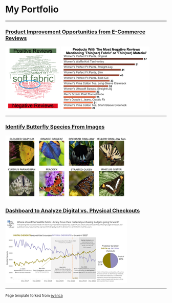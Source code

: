 # My Portfolio

---

### [Product Improvement Opportunities from E-Commerce Reviews](https://github.com/RyanBGoebel/LLBeanReviews)

<img src="images/PosVsNeg.png" 
     height="200"/>
<img src="images/ThinFabric_bargraph.png" 
     height="200"/>

---

### [Identify Butterfly Species From Images](https://github.com/RyanBGoebel/ButterflyImagesClassification)

<img src="images/butterfly-classification.png" 
     height="200"/>

### [Dashboard to Analyze Digital vs. Physical Checkouts](https://github.com/RyanBGoebel/SPLdashboards)

<img src="images/SPLtableau.png" 
     height="200"/>

---
<p style="font-size:11px">Page template forked from <a href="https://github.com/evanca/quick-portfolio">evanca</a></p>
<!-- Remove above link if you don't want to attibute -->
